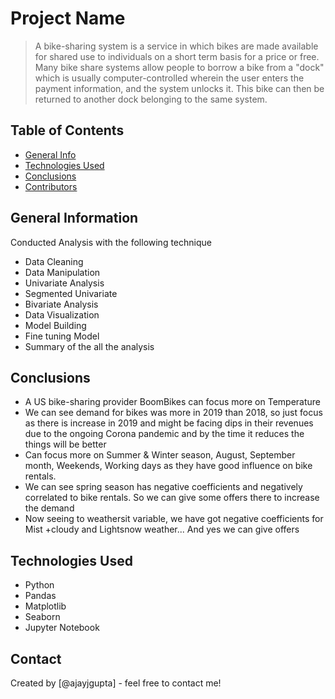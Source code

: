 # Project Name
> A bike-sharing system is a service in which bikes are made available for shared use to individuals on a short term basis for a price or free. Many bike share systems allow people to borrow a bike from a "dock" which is usually computer-controlled wherein the user enters the payment information, and the system unlocks it. This bike can then be returned to another dock belonging to the same system.


## Table of Contents
* [General Info](#general-information)
* [Technologies Used](#technologies-used)
* [Conclusions](#conclusions)
* [Contributors](#contributors)

<!-- You can include any other section that is pertinent to your problem -->

## General Information
  Conducted Analysis with the following technique

- Data Cleaning
- Data Manipulation
- Univariate Analysis
- Segmented Univariate
- Bivariate Analysis
- Data Visualization
- Model Building
- Fine tuning Model
- Summary of the all the analysis
<!-- You don't have to answer all the questions - just the ones relevant to your project. -->

## Conclusions
- A US bike-sharing provider BoomBikes can focus more on Temperature
- We can see demand for bikes was more in 2019 than 2018, so just focus as there is increase in 2019 and might be facing dips in their revenues due to the ongoing Corona pandemic and by the time it reduces the things will be better
- Can focus more  on Summer & Winter season, August, September month, Weekends, Working days as they have good influence on bike rentals.
- We can see spring season has negative coefficients and negatively correlated to bike rentals. So we can give some offers there to increase the demand
- Now seeing to weathersit variable, we have got negative coefficients for Mist +cloudy and Lightsnow weather... And yes we can give offers

<!-- You don't have to answer all the questions - just the ones relevant to your project. -->


## Technologies Used
- Python 
- Pandas
- Matplotlib
- Seaborn
- Jupyter Notebook

<!-- As the libraries versions keep on changing, it is recommended to mention the version of library used in this project -->

## Contact
Created by [@ajayjgupta] - feel free to contact me!